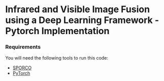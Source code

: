 # Infrared and Visible Image Fusion using a Deep Learning Framework - Pytorch Implementation

### Requirements
You will need the following tools to run this code:
 - [SPORCO](https://github.com/bwohlberg/sporco/)
 - [PyTorch](https://pytorch.org/)
